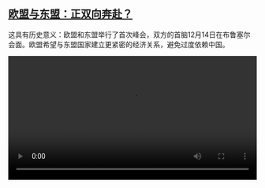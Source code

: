 <!--1671106624000-->
[欧盟与东盟：正双向奔赴？](https://www.dw.com/zh/%E6%AC%A7%E7%9B%9F%E4%B8%8E%E4%B8%9C%E7%9B%9F%EF%BC%9A%E6%AD%A3%E5%8F%8C%E5%90%91%E5%A5%94%E8%B5%B4%EF%BC%9F/a-64105813)
------

<p>这具有历史意义：欧盟和东盟举行了首次峰会，双方的首脑12月14日在布鲁塞尔会面。欧盟希望与东盟国家建立更紧密的经济关系，避免过度依赖中国。</small></p><video src="https://tvdownloaddw-a.akamaihd.net/dwtv_video/flv/vdt_zh/2022/bchi221215_001_euasean_01r_AVC_1280x720.mp4" controls style="width:100%"></video>
